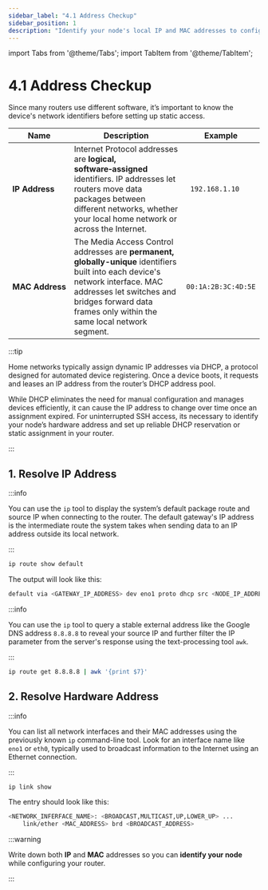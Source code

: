 ```yaml
---
sidebar_label: "4.1 Address Checkup"
sidebar_position: 1
description: "Identify your node's local IP and MAC addresses to configure static routing and ensure reliable SSH access on your network."
---
```


import Tabs from '@theme/Tabs';
import TabItem from '@theme/TabItem';

# 4.1 Address Checkup

Since many routers use different software, it’s important to know the device's network identifiers before setting up static access.

| **Name**                       | **Description**                                                                                                                                                                                                                      | **Example**         |
| ------------------------------ | ------------------------------------------------------------------------------------------------------------------------------------------------------------------------------------------------------------------------------------ | ------------------- |
| <nobr> **IP Address** </nobr>  | Internet Protocol addresses are **logical, software‑assigned** identifiers. IP addresses let routers move data packages between different networks, whether your local home network or across the Internet.                          | ` 192.168.1.10`     |
| <nobr> **MAC Address** </nobr> | The Media Access Control addresses are **permanent, globally-unique** identifiers built into each device's network interface. MAC addresses let switches and bridges forward data frames only within the same local network segment. | `00:1A:2B:3C:4D:5E` |

:::tip

Home networks typically assign dynamic IP addresses via DHCP, a protocol designed for automated device registering. Once a device boots, it requests and leases an IP address from the router’s DHCP address pool.

While DHCP eliminates the need for manual configuration and manages devices efficiently, it can cause the IP address to change over time once an assignment expired. For uninterrupted SSH access, its necessary to identify your node’s hardware address and set up reliable DHCP reservation or static assignment in your router.

:::

## 1. Resolve IP Address

<Tabs>
<TabItem value="local-ip" label="Local IP Check" default>

:::info

You can use the `ip` tool to display the system’s default package route and source IP when connecting to the router. The default gateway's IP address is the intermediate route the system takes when sending data to an IP address outside its local network.

:::

```sh
ip route show default
```

The output will look like this:

```sh
default via <GATEWAY_IP_ADDRESS> dev eno1 proto dhcp src <NODE_IP_ADDRESS> metric <ROUTING_WEIGHT>
```

</TabItem>
<TabItem value="public-ip" label="Public IP Check">

:::info

You can use the `ip` tool to query a stable external address like the Google DNS address `8.8.8.8` to reveal your source IP and further filter the IP parameter from the server's response using the text-processing tool `awk`.

:::

```sh
ip route get 8.8.8.8 | awk '{print $7}'
```

</TabItem>
</Tabs>

## 2. Resolve Hardware Address

:::info

You can list all network interfaces and their MAC addresses using the previously known `ip` command-line tool. Look for an interface name like `eno1` or `eth0`, typically used to broadcast information to the Internet using an Ethernet connection.

:::

```sh
ip link show
```

The entry should look like this:

```sh
<NETWORK_INFERFACE_NAME>: <BROADCAST,MULTICAST,UP,LOWER_UP> ...
    link/ether <MAC_ADDRESS> brd <BROADCAST_ADDRESS>
```

:::warning

Write down both **IP** and **MAC** addresses so you can **identify your node** while configuring your router.

:::
